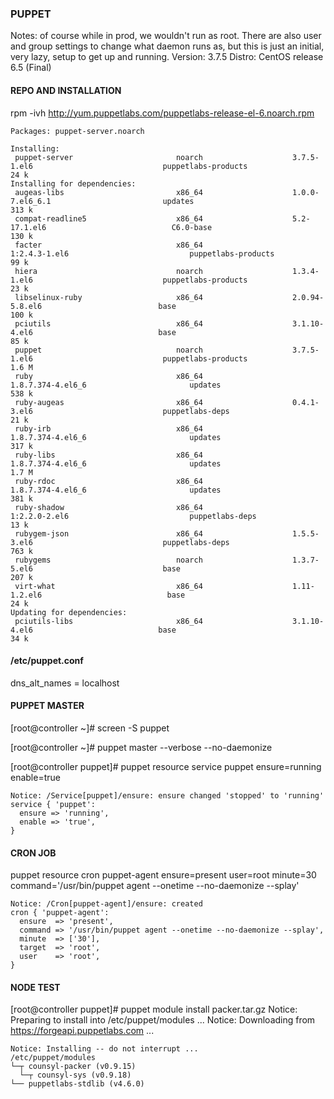 ### PUPPET
Notes: of course while in prod, we wouldn't run as root. There are also user and group settings to change what daemon runs as, but this is just an initial, very lazy, setup to get up and running. 
Version: 3.7.5
Distro: CentOS release 6.5 (Final)
#### REPO AND INSTALLATION 

rpm -ivh http://yum.puppetlabs.com/puppetlabs-release-el-6.noarch.rpm

    Packages: puppet-server.noarch

    Installing:
     puppet-server                       noarch                    3.7.5-1.el6                             puppetlabs-products                     24 k
    Installing for dependencies:
     augeas-libs                         x86_64                    1.0.0-7.el6_6.1                         updates                                313 k
     compat-readline5                    x86_64                    5.2-17.1.el6                            C6.0-base                              130 k
     facter                              x86_64                    1:2.4.3-1.el6                           puppetlabs-products                     99 k
     hiera                               noarch                    1.3.4-1.el6                             puppetlabs-products                     23 k
     libselinux-ruby                     x86_64                    2.0.94-5.8.el6                          base                                   100 k
     pciutils                            x86_64                    3.1.10-4.el6                            base                                    85 k
     puppet                              noarch                    3.7.5-1.el6                             puppetlabs-products                    1.6 M
     ruby                                x86_64                    1.8.7.374-4.el6_6                       updates                                538 k
     ruby-augeas                         x86_64                    0.4.1-3.el6                             puppetlabs-deps                         21 k
     ruby-irb                            x86_64                    1.8.7.374-4.el6_6                       updates                                317 k
     ruby-libs                           x86_64                    1.8.7.374-4.el6_6                       updates                                1.7 M
     ruby-rdoc                           x86_64                    1.8.7.374-4.el6_6                       updates                                381 k
     ruby-shadow                         x86_64                    1:2.2.0-2.el6                           puppetlabs-deps                         13 k
     rubygem-json                        x86_64                    1.5.5-3.el6                             puppetlabs-deps                        763 k
     rubygems                            noarch                    1.3.7-5.el6                             base                                   207 k
     virt-what                           x86_64                    1.11-1.2.el6                            base                                    24 k
    Updating for dependencies:
     pciutils-libs                       x86_64                    3.1.10-4.el6                            base                                    34 k

#### /etc/puppet.conf 

dns_alt_names = localhost

#### PUPPET MASTER  

[root@controller ~]# screen -S puppet

[root@controller ~]# puppet master --verbose --no-daemonize

[root@controller puppet]# puppet resource service puppet ensure=running enable=true

    Notice: /Service[puppet]/ensure: ensure changed 'stopped' to 'running'
    service { 'puppet':
      ensure => 'running',
      enable => 'true',
    }

#### CRON JOB 

puppet resource cron puppet-agent ensure=present user=root minute=30 command='/usr/bin/puppet agent --onetime --no-daemonize --splay'

    Notice: /Cron[puppet-agent]/ensure: created
    cron { 'puppet-agent':
      ensure  => 'present',
      command => '/usr/bin/puppet agent --onetime --no-daemonize --splay',
      minute  => ['30'],
      target  => 'root',
      user    => 'root',
    }

#### NODE TEST

[root@controller puppet]# puppet module install packer.tar.gz
    Notice: Preparing to install into /etc/puppet/modules ...
    Notice: Downloading from https://forgeapi.puppetlabs.com ...

    Notice: Installing -- do not interrupt ...
    /etc/puppet/modules
    └─┬ counsyl-packer (v0.9.15)
      └─┬ counsyl-sys (v0.9.18)
	└── puppetlabs-stdlib (v4.6.0)


